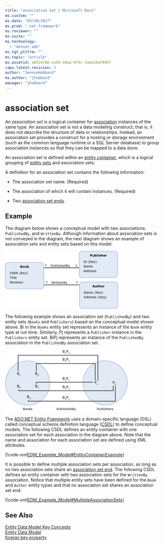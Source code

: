 ```yaml
---
title: "association set | Microsoft Docs"
ms.custom: ""
ms.date: "03/30/2017"
ms.prod: ".net-framework"
ms.reviewer: ""
ms.suite: ""
ms.technology: 
  - "dotnet-ado"
ms.tgt_pltfrm: ""
ms.topic: "article"
ms.assetid: a65247b6-ce59-44ea-974c-14ae20a7995f
caps.latest.revision: 3
author: "JennieHubbard"
ms.author: "jhubbard"
manager: "jhubbard"
---
```

# association set
An *association set* is a logical container for [association](../../../../docs/framework/data/adonet/association-type.md) instances of the same type. An association set is not a data modeling construct; that is, it does not describe the structure of data or relationships. Instead, an association set provides a construct for a hosting or storage environment (such as the common language runtime or a SQL Server database) to group association instances so that they can be mapped to a data store.  
  
 An association set is defined within an [entity container](../../../../docs/framework/data/adonet/entity-container.md), which is a logical grouping of [entity sets](../../../../docs/framework/data/adonet/entity-set.md) and association sets.  
  
 A definition for an association set contains the following information:  
  
-   The association set name. (Required)  
  
-   The association of which it will contain instances. (Required)  
  
-   Two [association set ends](../../../../docs/framework/data/adonet/association-set-end.md).  
  
## Example  
 The diagram below shows a conceptual model with two associations: `PublishedBy`, and `WrittenBy`. Although information about association sets is not conveyed in the diagram, the next diagram shows an example of association sets and entity sets based on this model.  
  
 ![Example Model](../../../../docs/framework/data/adonet/media/examplemodel.gif "ExampleModel")  
  
 The following example shows an association set (`PublishedBy`) and two entity sets (`Books` and `Publishers`) based on the conceptual model shown above. Bi in the `Books` entity set represents an instance of the `Book` entity type at run time. Similarly, Pj represents a `Publisher` instance in the `Publishers` entity set. BiPj represents an instance of the `PublishedBy` association in the `PublishedBy` association set.  
  
 ![Sets Example](../../../../docs/framework/data/adonet/media/setsexample.gif "SetsExample")  
  
 The [ADO.NET Entity Framework](../../../../docs/framework/data/adonet/ef/index.md) uses a domain-specific language (DSL) called conceptual schema definition language ([CSDL](../../../../docs/framework/data/adonet/ef/language-reference/csdl-specification.md)) to define conceptual models. The following CSDL defines an entity container with one association set for each association in the diagram above. Note that the name and association for each association set are defined using XML attributes.  
  
 [!code-xml[EDM_Example_Model#EntityContainerExample](../../../../samples/snippets/xml/VS_Snippets_Data/edm_example_model/xml/books.edmx#entitycontainerexample)]  
  
 It is possible to define multiple association sets per association, as long as no two association sets share an [association set end](../../../../docs/framework/data/adonet/association-set-end.md). The following CSDL defines an entity container with two association sets for the `WrittenBy` association. Notice that multiple entity sets have been defined for the `Book` and `Author` entity types and that no association set shares an association set end.  
  
 [!code-xml[EDM_Example_Model#MultipleAssociationSets](../../../../samples/snippets/xml/VS_Snippets_Data/edm_example_model/xml/books3.edmx#multipleassociationsets)]  
  
## See Also  
 [Entity Data Model Key Concepts](../../../../docs/framework/data/adonet/entity-data-model-key-concepts.md)   
 [Entity Data Model](../../../../docs/framework/data/adonet/entity-data-model.md)   
 [foreign key property](../../../../docs/framework/data/adonet/foreign-key-property.md)
